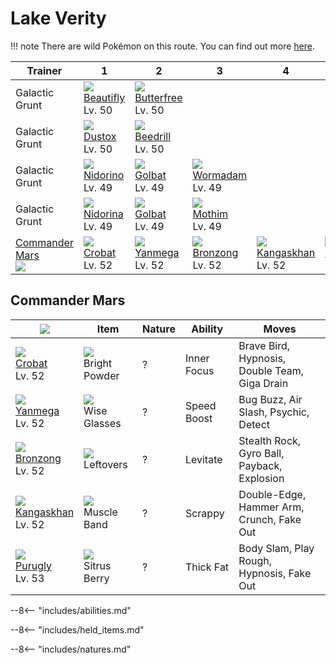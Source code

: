 # Lake Verity

!!! note
    There are wild Pokémon on this route. You can find out more [here](../../wild_pokemon/lake_verity/).


Trainer                       | 1                                 | 2                                  | 3                                | 4                                  | 5
---                           | ---                               | ---                                | ---                              | ---                                | ---
Galactic Grunt                | ![][267]<br>[Beautifly]<br>Lv. 50 | ![][012]<br>[Butterfree]<br>Lv. 50 | &nbsp;                           | &nbsp;                             | &nbsp;
Galactic Grunt                | ![][269]<br>[Dustox]<br>Lv. 50    | ![][015]<br>[Beedrill]<br>Lv. 50   | &nbsp;                           | &nbsp;                             | &nbsp;
Galactic Grunt                | ![][033]<br>[Nidorino]<br>Lv. 49  | ![][042]<br>[Golbat]<br>Lv. 49     | ![][413]<br>[Wormadam]<br>Lv. 49 | &nbsp;                             | &nbsp;
Galactic Grunt                | ![][030]<br>[Nidorina]<br>Lv. 49  | ![][042]<br>[Golbat]<br>Lv. 49     | ![][414]<br>[Mothim]<br>Lv. 49   | &nbsp;                             | &nbsp;
[Commander Mars]<br>![][mars] | ![][169]<br>[Crobat]<br>Lv. 52    | ![][469]<br>[Yanmega]<br>Lv. 52    | ![][437]<br>[Bronzong]<br>Lv. 52 | ![][115]<br>[Kangaskhan]<br>Lv. 52 | ![][432]<br>[Purugly]<br>Lv. 53

## Commander Mars

![][mars]                          | Item                                | Nature | Ability     | Moves
---                                | ---                                 | ---    | ---         | ---
![][169]<br>[Crobat]<br>Lv. 52     | ![][bright-powder]<br>Bright Powder | ?      | Inner Focus | Brave Bird, Hypnosis, Double Team, Giga Drain
![][469]<br>[Yanmega]<br>Lv. 52    | ![][wise-glasses]<br>Wise Glasses   | ?      | Speed Boost | Bug Buzz, Air Slash, Psychic, Detect
![][437]<br>[Bronzong]<br>Lv. 52   | ![][leftovers]<br>Leftovers         | ?      | Levitate    | Stealth Rock, Gyro Ball, Payback, Explosion
![][115]<br>[Kangaskhan]<br>Lv. 52 | ![][muscle-band]<br>Muscle Band     | ?      | Scrappy     | Double-Edge, Hammer Arm, Crunch, Fake Out
![][432]<br>[Purugly]<br>Lv. 53    | ![][sitrus-berry]<br>Sitrus Berry   | ?      | Thick Fat   | Body Slam, Play Rough, Hypnosis, Fake Out

--8<-- "includes/abilities.md"

--8<-- "includes/held_items.md"

--8<-- "includes/natures.md"

[Commander Mars]: #commander-mars
[Butterfree]: ../../pokemons/012/
[Beedrill]: ../../pokemons/015/
[Nidorina]: ../../pokemons/030/
[Nidorino]: ../../pokemons/033/
[Golbat]: ../../pokemons/042/
[Kangaskhan]: ../../pokemons/115/
[Crobat]: ../../pokemons/169/
[Beautifly]: ../../pokemons/267/
[Dustox]: ../../pokemons/269/
[Wormadam]: ../../pokemons/413/
[Mothim]: ../../pokemons/414/
[Purugly]: ../../pokemons/432/
[Bronzong]: ../../pokemons/437/
[Yanmega]: ../../pokemons/469/
[bright-powder]: ../img/items/bright-powder.png
[leftovers]: ../img/items/leftovers.png
[muscle-band]: ../img/items/muscle-band.png
[sitrus-berry]: ../img/items/sitrus-berry.png
[wise-glasses]: ../img/items/wise-glasses.png
[012]: ../img/pokemon/012.png
[015]: ../img/pokemon/015.png
[030]: ../img/pokemon/030.png
[033]: ../img/pokemon/033.png
[042]: ../img/pokemon/042.png
[115]: ../img/pokemon/115.png
[169]: ../img/pokemon/169.png
[267]: ../img/pokemon/267.png
[269]: ../img/pokemon/269.png
[413]: ../img/pokemon/413.png
[414]: ../img/pokemon/414.png
[432]: ../img/pokemon/432.png
[437]: ../img/pokemon/437.png
[469]: ../img/pokemon/469.png
[mars]: ../img/trainer/mars.png
